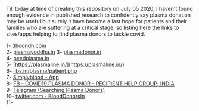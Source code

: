 Till today at time of creating this repository on July 05 2020, I haven't found enough evidence in published research to confidently say plasma donation may be useful but surely it have become a last hope for patients and their families who are suffering at a critical stage, so listing here the links to sites/apps helping to find plasma donors to tackle covid.

1- [dhoondh.com](https://dhoondh.com/)  
2- [plasmayoddha.in](https://plasmayoddha.in/) 
3- [plasmadonor.in](https://plasmadonor.in/)  
4- [needplasma.in](https://needplasma.in/)  
5- [https://plasmaline.in/](https://plasmaline.in/)  
6- [ilbs.in/plasma/patient.php](https://www.ilbs.in/plasma/patient.php)  
7- [Simplyblood - App](https://play.google.com/store/apps/details?id=com.simplyblood)  
8- [FB - COVID19 PLASMA DONOR - RECIPIENT HELP GROUP; INDIA](https://www.facebook.com/groups/556579325240584)  
9- [Telegram (Searching Plasma Donors)](https://t.me/joinchat/LxnFV0zTI8aUkL5Hsk4nbg)  
10- [twitter.com - BloodDonorsIn](https://twitter.com/BloodDonorsIn)  
11- 

